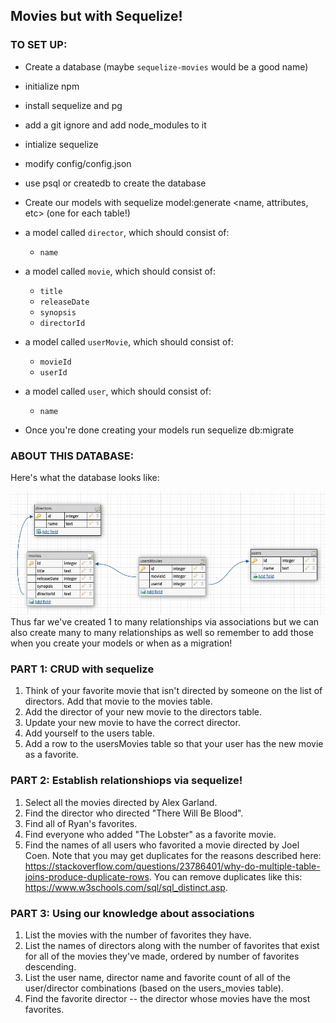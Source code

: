 ## Movies but with Sequelize!

### TO SET UP:

- Create a database (maybe `sequelize-movies` would be a good name)

- initialize npm
- install sequelize and pg
- add a git ignore and add node_modules to it
- intialize sequelize
- modify config/config.json
- use psql or createdb to create the database
- Create our models with sequelize model:generate <name, attributes, etc> (one for each table!)
- a model called `director`, which should consist of:
  - `name`
- a model called `movie`, which should consist of:

  - `title`
  - `releaseDate`
  - `synopsis`
  - `directorId`

- a model called `userMovie`, which should consist of:

  - `movieId`
  - `userId`

- a model called `user`, which should consist of:

  - `name`

- Once you're done creating your models run sequelize db:migrate

### ABOUT THIS DATABASE:

Here's what the database looks like:

![erd](./erd.png)
Thus far we've created 1 to many relationships via associations but we can also create many to many relationships as well so remember to add those when you create your models or when as a migration!

### PART 1: CRUD with sequelize

1. Think of your favorite movie that isn't directed by someone on the list of directors. Add that movie to the movies table.
1. Add the director of your new movie to the directors table.
1. Update your new movie to have the correct director.
1. Add yourself to the users table.
1. Add a row to the usersMovies table so that your user has the new movie as a favorite.

### PART 2: Establish relationshiops via sequelize!

1. Select all the movies directed by Alex Garland.
2. Find the director who directed "There Will Be Blood".
3. Find all of Ryan's favorites.
4. Find everyone who added "The Lobster" as a favorite movie.
5. Find the names of all users who favorited a movie directed by Joel Coen. Note that you may get duplicates for the reasons described here: https://stackoverflow.com/questions/23786401/why-do-multiple-table-joins-produce-duplicate-rows. You can remove duplicates like this: https://www.w3schools.com/sql/sql_distinct.asp.

### PART 3: Using our knowledge about associations

1. List the movies with the number of favorites they have.
2. List the names of directors along with the number of favorites that exist for all of the movies they've made, ordered by number of favorites descending.
3. List the user name, director name and favorite count of all of the user/director combinations (based on the users_movies table).
4. Find the favorite director -- the director whose movies have the most favorites.
